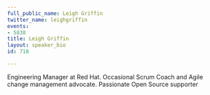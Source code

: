 ```yaml
---
full_public_name: Leigh Griffin
twitter_name: leighgriffin
events:
- 5838
title: Leigh Griffin
layout: speaker_bio
id: 718

---
```

Engineering Manager at Red Hat. Occasional Scrum Coach and Agile change management advocate. Passionate Open Source supporter